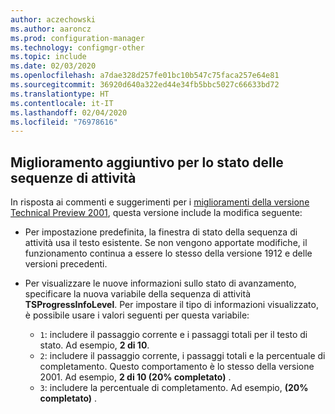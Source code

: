 ```yaml
---
author: aczechowski
ms.author: aaroncz
ms.prod: configuration-manager
ms.technology: configmgr-other
ms.topic: include
ms.date: 02/03/2020
ms.openlocfilehash: a7dae328d257fe01bc10b547c75faca257e64e81
ms.sourcegitcommit: 36920d640a322ed44e34fb5bbc5027c66633bd72
ms.translationtype: HT
ms.contentlocale: it-IT
ms.lasthandoff: 02/04/2020
ms.locfileid: "76978616"
---
```

## <a name="bkmk_tsprogress"></a>Miglioramento aggiuntivo per lo stato delle sequenze di attività

<!--5932692, fka 2356386-->

In risposta ai commenti e suggerimenti per i [miglioramenti della versione Technical Preview 2001](/configmgr/core/get-started/2020/technical-preview-2001#bkmk_tsprogress), questa versione include la modifica seguente:

- Per impostazione predefinita, la finestra di stato della sequenza di attività usa il testo esistente. Se non vengono apportate modifiche, il funzionamento continua a essere lo stesso della versione 1912 e delle versioni precedenti.

- Per visualizzare le nuove informazioni sullo stato di avanzamento, specificare la nuova variabile della sequenza di attività **TSProgressInfoLevel**. Per impostare il tipo di informazioni visualizzato, è possibile usare i valori seguenti per questa variabile:

  - `1`: includere il passaggio corrente e i passaggi totali per il testo di stato. Ad esempio, **2 di 10**.
  - `2`: includere il passaggio corrente, i passaggi totali e la percentuale di completamento. Questo comportamento è lo stesso della versione 2001. Ad esempio, **2 di 10 (20% completato)** .
  - `3`: includere la percentuale di completamento. Ad esempio, **(20% completato)** .
